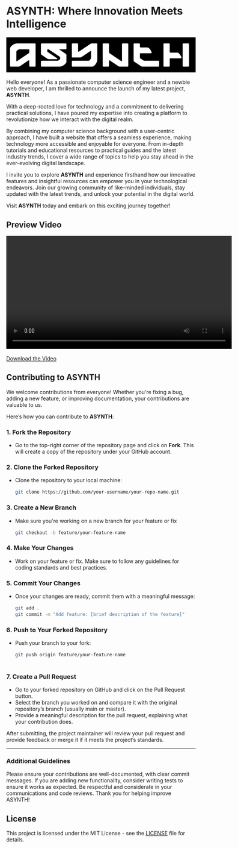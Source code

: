 # ASYNTH: Where Innovation Meets Intelligence

![ASYNTH Logo](https://github.com/Rudra00codes/ASYNTH/blob/main/ReadmeAssets/ASYNTH_LogoW.png)

Hello everyone! As a passionate computer science engineer and a newbie web developer, I am thrilled to announce the launch of my latest project, **ASYNTH**.

With a deep-rooted love for technology and a commitment to delivering practical solutions, I have poured my expertise into creating a platform to revolutionize how we interact with the digital realm.

By combining my computer science background with a user-centric approach, I have built a website that offers a seamless experience, making technology more accessible and enjoyable for everyone. From in-depth tutorials and educational resources to practical guides and the latest industry trends, I cover a wide range of topics to help you stay ahead in the ever-evolving digital landscape.

I invite you to explore **ASYNTH** and experience firsthand how our innovative features and insightful resources can empower you in your technological endeavors. Join our growing community of like-minded individuals, stay updated with the latest trends, and unlock your potential in the digital world.

Visit **ASYNTH** today and embark on this exciting journey together!

## Preview Video

<video width="600" controls>
  <source src="https://github.com/Rudra00codes/ASYNTH/blob/main/ReadmeAssets/ASYNTH%20(2).mp4" type="video/mp4">
  Your browser does not support the video tag.
</video>

[Download the Video](https://github.com/Rudra00codes/ASYNTH/blob/main/ReadmeAssets/ASYNTH%20(2).mp4)



## Contributing to ASYNTH

We welcome contributions from everyone! Whether you're fixing a bug, adding a new feature, or improving documentation, your contributions are valuable to us.

Here’s how you can contribute to **ASYNTH**:

### 1. Fork the Repository
- Go to the top-right corner of the repository page and click on **Fork**. This will create a copy of the repository under your GitHub account.

### 2. Clone the Forked Repository
- Clone the repository to your local machine:
  ```bash
  git clone https://github.com/your-username/your-repo-name.git

### 3. Create a New Branch
- Make sure you're working on a new branch for your feature or fix
  ```bash 
  git checkout -b feature/your-feature-name
### 4. Make Your Changes
 - Work on your feature or fix. Make sure to follow any guidelines for coding standards and best practices.

### 5. Commit Your Changes
 - Once your changes are ready, commit them with a meaningful message:
   ```bash
   git add .
   git commit -m "Add feature: [brief description of the feature]"
### 6. Push to Your Forked Repository
 - Push your branch to your fork:
   ```bash
   git push origin feature/your-feature-name
    
### 7. Create a Pull Request
 - Go to your forked repository on GitHub and click on the Pull Request button.
 - Select the branch you worked on and compare it with the original repository’s branch (usually main or master).
 - Provide a meaningful description for the pull request, explaining what your contribution does.

After submitting, the project maintainer will review your pull request and provide feedback or merge it if it meets the project’s standards.

<hr>

### Additional Guidelines
   Please ensure your contributions are well-documented, with clear commit messages.
   If you are adding new functionality, consider writing tests to ensure it works as expected.
   Be respectful and considerate in your communications and code reviews.
   Thank you for helping improve ASYNTH!

## License

This project is licensed under the MIT License - see the [LICENSE](https://github.com/Rudra00codes/ASYNTH/blob/main/ReadmeAssets/LICENSE) file for details.

